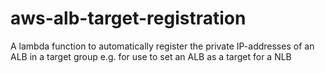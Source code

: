 # aws-alb-target-registration
A lambda function to automatically register the private IP-addresses of an ALB in a target group e.g. for use to set an ALB as a target for a NLB
